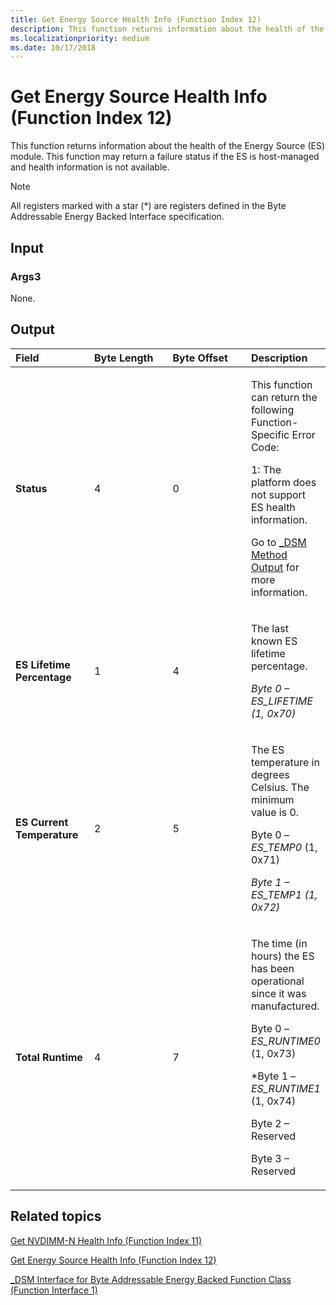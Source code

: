 ```yaml
---
title: Get Energy Source Health Info (Function Index 12)
description: This function returns information about the health of the Energy Source (ES) module.
ms.localizationpriority: medium
ms.date: 10/17/2018
---
```


# Get Energy Source Health Info (Function Index 12)


This function returns information about the health of the Energy Source (ES) module. This function may return a failure status if the ES is host-managed and health information is not available.

> [!NOTE]
> All registers marked with a star (\*) are registers defined in the Byte Addressable Energy Backed Interface specification.

 

## <span id="Input"></span><span id="input"></span><span id="INPUT"></span>Input


### <span id="Args3"></span><span id="args3"></span><span id="ARGS3"></span>Args3

None.

## <span id="Output"></span><span id="output"></span><span id="OUTPUT"></span>Output


<table>
<colgroup>
<col width="25%" />
<col width="25%" />
<col width="25%" />
<col width="25%" />
</colgroup>
<thead>
<tr class="header">
<th align="left">Field</th>
<th align="left">Byte Length</th>
<th align="left">Byte Offset</th>
<th align="left">Description</th>
</tr>
</thead>
<tbody>
<tr class="odd">
<td align="left"><strong>Status</strong></td>
<td align="left">4</td>
<td align="left">0</td>
<td align="left"><p>This function can return the following Function-Specific Error Code:</p>
<p>1: The platform does not support ES health information.</p>
<p>Go to <a href="-dsm-interface-for-byte-addressable-energy-backed-function-class--function-interface-1-.md" data-raw-source="[_DSM Method Output](-dsm-interface-for-byte-addressable-energy-backed-function-class--function-interface-1-.md)">_DSM Method Output</a> for more information.</p></td>
</tr>
<tr class="even">
<td align="left"><strong>ES Lifetime Percentage</strong></td>
<td align="left">1</td>
<td align="left">4</td>
<td align="left"><p>The last known ES lifetime percentage.</p>
<p><em>Byte 0 – <em>ES_LIFETIME</em> (1, 0x70)</p></td>
</tr>
<tr class="odd">
<td align="left"><strong>ES Current Temperature</strong></td>
<td align="left">2</td>
<td align="left">5</td>
<td align="left"><p>The ES temperature in degrees Celsius. The minimum value is 0.</p>
<p></em>Byte 0 – <em>ES_TEMP0</em> (1, 0x71)</p>
<p><em>Byte 1 – <em>ES_TEMP1</em> (1, 0x72)</p></td>
</tr>
<tr class="even">
<td align="left"><strong>Total Runtime</strong></td>
<td align="left">4</td>
<td align="left">7</td>
<td align="left"><p>The time (in hours) the ES has been operational since it was manufactured.</p>
<p></em>Byte 0 – <em>ES_RUNTIME0</em> (1, 0x73)</p>
<p>*Byte 1 – <em>ES_RUNTIME1</em> (1, 0x74)</p>
<p>Byte 2 – Reserved</p>
<p>Byte 3 – Reserved</p></td>
</tr>
</tbody>
</table>

 

## <span id="related_topics"></span>Related topics


[Get NVDIMM-N Health Info (Function Index 11)](get-nvdimm-n-health-info--function-index-11-.md)

[Get Energy Source Health Info (Function Index 12)](get-energy-source-health-info--function-index-12-.md)

[\_DSM Interface for Byte Addressable Energy Backed Function Class (Function Interface 1)](-dsm-interface-for-byte-addressable-energy-backed-function-class--function-interface-1-.md)

 

 






